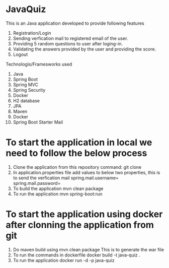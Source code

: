 # JavaQuiz
This is an Java application developed to provide following features
1. Registration/Login
2. Sending verfication mail to registered email of the user.
3. Providing 5 random questions to user after loging-in.
4. Validating the answers provided by the user and providing the score.
5. Logout 

Technologis/Framesworks used
1. Java
2. Spring Boot
3. Spring MVC
4. Spring Security
5. Docker
6. H2 database
7. JPA
8. Maven
9. Docker
10. Spring Boot Starter Mail 


# To start the application in local we need to follow the below process
1. Clone the application from this repository
command: git clone <git URL>
2. In application.properties file add values to below two properties, this is to send the verfication mail 
spring.mail.username=
spring.mail.password=
3. To build the application
  mvn clean package
4. To run the application
  mvn spring-boot:run
  
# To start the application using docker after clonning the application from git
1. Do maven build using
mvn clean package
This is to generate the war file
2. To run the commands in dockerfile 
docker build -t java-quiz .
3. To run the application 
docker run -d -p <portNumber> java-quiz


  
  
  
  

